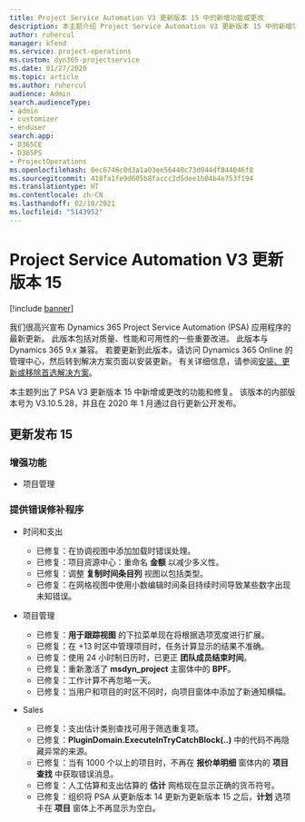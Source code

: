 ```yaml
---
title: Project Service Automation V3 更新版本 15 中的新增功能或更改
description: 本主题介绍 Project Service Automation V3 更新版本 15 中的新增功能。
author: ruhercul
manager: kfend
ms.service: project-operations
ms.custom: dyn365-projectservice
ms.date: 01/27/2020
ms.topic: article
ms.author: ruhercul
audience: Admin
search.audienceType:
- admin
- customizer
- enduser
search.app:
- D365CE
- D365PS
- ProjectOperations
ms.openlocfilehash: 0ec6746c0d3a1a03ee56440c73d044df844046f8
ms.sourcegitcommit: 418fa1fe9d605b8faccc2d5dee1b04b4e753f194
ms.translationtype: HT
ms.contentlocale: zh-CN
ms.lasthandoff: 02/10/2021
ms.locfileid: "5143952"
---
```

# <a name="project-service-automation-update-release-15-v3"></a>Project Service Automation V3 更新版本 15

[!include [banner](../includes/psa-now-project-operations.md)]

我们很高兴宣布 Dynamics 365 Project Service Automation (PSA) 应用程序的最新更新。 此版本包括对质量、性能和可用性的一些重要改进。 此版本与 Dynamics 365 9.x 兼容。 若要更新到此版本，请访问 Dynamics 365 Online 的管理中心，然后转到解决方案页面以安装更新。 有关详细信息，请参阅[安装、更新或移除首选解决方案](https://docs.microsoft.com/power-platform/admin/install-remove-preferred-solution)。

本主题列出了 PSA V3 更新版本 15 中新增或更改的功能和修复。 该版本的内部版本号为 V3.10.5.28，并且在 2020 年 1 月通过自行更新公开发布。

## <a name="update-release-15"></a>更新发布 15 

### <a name="enhancements"></a>增强功能

- 项目管理

### <a name="bug-fixes"></a>提供错误修补程序

- 时间和支出

  - 已修复：在协调视图中添加加载时错误处理。
  - 已修复：项目资源中心：重命名 **金额** 以减少多义性。
  - 已修复：调整 **复制时间条目列** 视图以包括类型。
  - 已修复：在网格视图中使用小数编辑时间条目持续时间导致某些数字出现未知错误。

- 项目管理

  - 已修复：**用于跟踪视图** 的下拉菜单现在将根据选项宽度进行扩展。
  - 已修复：在 +13 时区中管理项目时，任务计算显示的结果不准确。
  - 已修复：使用 24 小时制日历时，已更正 **团队成员结束时间**。
  - 已修复：重新激活了 **msdyn_project** 主窗体中的 **BPF**。
  - 已修复：工作计算不再忽略一天。
  - 已修复：当用户和项目的时区不同时，向项目窗体中添加了新通知横幅。

- Sales

  - 已修复：支出估计类别查找可用于筛选重复项。
  - 已修复：**PluginDomain.ExecuteInTryCatchBlock(..)** 中的代码不再隐藏异常的来源。
  - 已修复：当有 1000 个以上的项目时，不再在 **报价单明细** 窗体内的 **项目查找** 中获取错误消息。
  - 已修复：人工估算和支出估算的 **估计** 网格现在显示正确的货币符号。
  - 已修复：组织将 PSA 从更新版本 14 更新为更新版本 15 之后，**计划** 选项卡在 **项目** 窗体上不再显示为空白。
